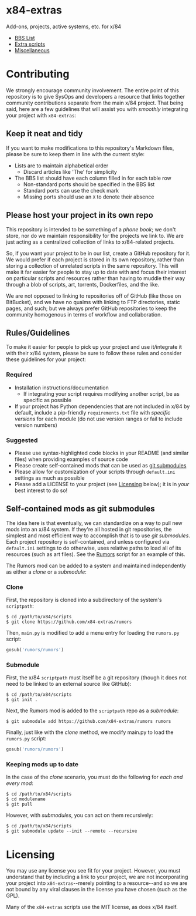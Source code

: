 # x84-extras

Add-ons, projects, active systems, etc. for x/84

- [BBS List](bbs-list.md)
- [Extra scripts](scripts.md)
- [Miscellaneous](misc.md)

# Contributing

We strongly encourage community involvement. The entire point of this repository is
to give SysOps and developers a resource that links together community contributions
separate from the main x/84 project. That being said, here are a few guidelines
that will assist you with *smoothly* integrating your project with `x84-extras`:

## Keep it neat and tidy

If you want to make modifications to this repository's Markdown files, please be sure
to keep them in line with the current style:

- Lists are to maintain alphabetical order
  - Discard articles like 'The' for simplicity
- The BBS list should have each column filled in for each table row
  - Non-standard ports should be specified in the BBS list
  - Standard ports can use the check mark
  - Missing ports should use an `X` to denote their absence

## Please host your project in its own repo

This repository is intended to be something of a *phone book*; we don't store, nor do
we maintain responsibility for the projects we link to. We are just acting as a
centralized collection of links to x/84-related projects.

So, if you want your project to be in our list, create a GitHub repository for it. We
would prefer if each project is stored in its own repository, rather than storing
a collection of unrelated scripts in the same repository. This will make it far easier
for people to stay up to date with and focus their interest on particular scripts
and resources rather than having to muddle their way through a blob of scripts, art,
torrents, Dockerfiles, and the like.

We are not opposed to linking to repositories off of GitHub (like those on BitBucket),
and we have no qualms with linking to FTP directories, static pages, and such; but we
always prefer GitHub repositories to keep the community homogenous in terms of
workflow and collaboration.

## Rules/Guidelines

To make it easier for people to pick up your project and use it/integrate it with their
x/84 system, please be sure to follow these rules and consider these guidelines for
your project:

### Required

- Installation instructions/documentation
  - If integrating your script requires modifying another script, be as specific as
    possible
- If your project has Python dependencies that are not included in x/84 by default,
  include a pip-friendly `requirements.txt` file with *specific versions* for each
  module (do not use version ranges or fail to include version numbers)

### Suggested

- Please use syntax-highlighted code blocks in your README (and similar files) when
  providing examples of source code
- Please create self-contained mods that can be used as
  [git submodules](#self-contained-mods-as-git-submodules)
- Please allow for customization of your scripts through `default.ini` settings as much
  as possible
- Please add a LICENSE to your project (see [Licensing](#licensing) below); it is in
  *your* best interest to do so!

## Self-contained mods as git submodules

The idea here is that eventually, we can standardize on a way to pull new mods into an
x/84 system. If they're all hosted in git repositories, the simplest and most efficient
way to accomplish that is to use *git submodules*. Each project repository is
self-contained, and unless configured via `default.ini` settings to do otherwise, uses
relative paths to load all of its resources (such as art files). See the
[Rumors](https://github.com/x84-extras/rumors) script for an example of this.

The Rumors mod can be added to a system and maintained independently as either a *clone*
or a *submodule*:

### Clone

First, the repository is cloned into a subdirectory of the system's `scriptpath`:

    $ cd /path/to/x84/scripts
    $ git clone https://github.com/x84-extras/rumors

Then, `main.py` is modified to add a menu entry for loading the `rumors.py` script:

```python
gosub('rumors/rumors')
```

### Submodule

First, the x/84 `scriptpath` must itself be a git repository (though it does not need
to be linked to an external source like GitHub):

    $ cd /path/to/x84/scripts
    $ git init .

Next, the Rumors mod is added to the `scriptpath` repo as a *submodule*:

    $ git submodule add https://github.com/x84-extras/rumors rumors

Finally, just like with the *clone* method, we modify main.py to load the `rumors.py`
script:

```python
gosub('rumors/rumors')
```

### Keeping mods up to date

In the case of the *clone* scenario, you must do the following for *each and every mod*:

    $ cd /path/to/x84/scripts
    $ cd modulename
    $ git pull

However, with *submodules*, you can act on them recursively:

    $ cd /path/to/x84/scripts
    $ git submodule update --init --remote --recursive

# Licensing

You may use any license you see fit for your project. However, you must understand that
by including a link to your project, we are not incorporating your project into
`x84-extras`--merely pointing to a resource--and so we are not bound by any viral
clauses in the license you have chosen (such as the GPL).

Many of the `x84-extras` scripts use the MIT license, as does x/84 itself.
